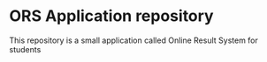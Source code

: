 # ORS Application repository
This repository is a small application called Online Result System for students
